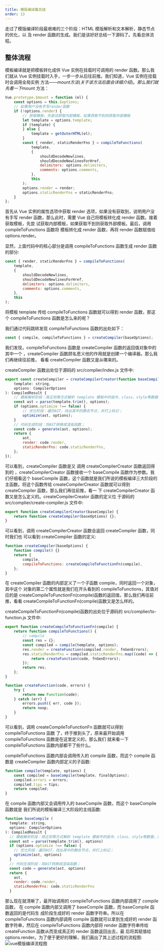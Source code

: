 ```yaml
---
title: 模版编译篇总结
order: 13
---
```


走过了模版编译阶段最艰难的三个阶段：HTML 模版解析和文本解析，静态节点的优化，以
及 render 函数的生成。我们是该好好总结一下源码了。先看总体流程。

## 整体流程

模板编译就是把模板转化成供 Vue 实例在挂载时可调用的 render 函数。那么我们就从
Vue 实例挂载时入手，一步一步从后往前推。我们知道，Vue 实例在挂载时会调用全局实例
方法——$mount方法(关于该方法后面会详细介绍)。那么我们就先看一下$mount 方法：

```js
Vue.prototype.$mount = function (el) {
	const options = this.$options;
	// 如果用户没有手写render函数
	if (!options.render) {
		// 获取模板，先尝试获取内部模板，如果获取不到则获取外部模板
		let template = options.template;
		if (template) {
		} else {
			template = getOuterHTML(el);
		}
		const { render, staticRenderFns } = compileToFunctions(
			template,
			{
				shouldDecodeNewlines,
				shouldDecodeNewlinesForHref,
				delimiters: options.delimiters,
				comments: options.comments,
			},
			this
		);
		options.render = render;
		options.staticRenderFns = staticRenderFns;
	}
};
```

首先从 Vue 实例的属性选项中获取 render 选项，如果没有获取到，说明用户没有手写
render 函数，那么此时，需要 Vue 自己将模板转化成 render 函数。接着获取模板，先尝
试获取内部模板，如果获取不到则获取外部模板。最后，调用 compileToFunctions 函数将
模板转化成 render 函数，再将 render 函数赋值给 options.render。

显然，上面代码中的核心部分是调用 compileToFunctions 函数生成 render 函数的部分:

```js
const { render, staticRenderFns } = compileToFunctions(
	template,
	{
		shouldDecodeNewlines,
		shouldDecodeNewlinesForHref,
		delimiters: options.delimiters,
		comments: options.comments,
	},
	this
);
```

将模板 template 传给 compileToFunctions 函数就可以得到 render 函数，那这个
compileToFunctions 函数是怎么来的呢？

我们通过代码跳转发现 compileToFunctions 函数的出处如下：

```js
const { compile, compileToFunctions } = createCompiler(baseOptions);
```

我们发现，compileToFunctions 函数是 createCompiler 函数的返回值对象中的其中一个
，createCompiler 函数顾名思义他的作用就是创建一个编译器。那么我们再继续往前推，
看看 createCompiler 函数又是从哪来的。

createCompiler 函数出处位于源码的 src/complier/index.js 文件中:

```js
export const createCompiler = createCompilerCreator(function baseCompile(
	template: string,
	options: CompilerOptions
): CompiledResult {
	// 模板解析阶段：用正则等方式解析 template 模板中的指令、class、style等数据，形成AST
	const ast = parse(template.trim(), options);
	if (options.optimize !== false) {
		// 优化阶段：遍历AST，找出其中的静态节点，并打上标记；
		optimize(ast, options);
	}
	// 代码生成阶段：将AST转换成渲染函数；
	const code = generate(ast, options);
	return {
		ast,
		render: code.render,
		staticRenderFns: code.staticRenderFns,
	};
});
```

可以看到，createCompiler 函数是又 调用 createCompilerCreator 函数返回得到的
，createCompilerCreator 函数接收一个 baseCompile 函数作为参数。我们仔细看这个
baseCompile 函数，这个函数就是我们所说的模板编译三大阶段的主函数。将这个函数传给
createCompilerCreator 函数就可以得到 createCompiler 函数，那么我们再往前推，看一
下 createCompilerCreator 函数又是怎么定义的。createCompilerCreator 函数的定义位
于源码的 src/complier/create-compiler.js 文件中:

```js
export function createCompilerCreator(baseCompile) {
	return function createCompiler(baseOptions) {};
}
```

可以看到，调用 createCompilerCreator 函数会返回 createCompiler 函数，同时我们也
可以看到 createCompiler 函数的定义:

```js
function createCompiler(baseOptions) {
	function compile() {}
	return {
		compile,
		compileToFunctions: createCompileToFunctionFn(compile),
	};
}
```

在 createCompiler 函数的内部定义了一个子函数 compile，同时返回一个对象，其中这个
对象的第二个属性就是我们在开头看到的 compileToFunctions，其值对应的是
createCompileToFunctionFn(compile)函数的返回值，那么我们再往前推，看看
createCompileToFunctionFn(compile)函数又是怎么样的。

createCompileToFunctionFn(compile)函数的出处位于源码的
src/complier/to-function.js 文件中:

```js
export function createCompileToFunctionFn(compile) {
	return function compileToFunctions() {
		// compile
		const res = {};
		const compiled = compile(template, options);
		res.render = createFunction(compiled.render, fnGenErrors);
		res.staticRenderFns = compiled.staticRenderFns.map((code) => {
			return createFunction(code, fnGenErrors);
		});
		return res;
	};
}

function createFunction(code, errors) {
	try {
		return new Function(code);
	} catch (err) {
		errors.push({ err, code });
		return noop;
	}
}
```

可以看到，调用 createCompileToFunctionFn 函数就可以得到 compileToFunctions 函数
了，终于推到头了，原来最开始调用 compileToFunctions 函数是在这里定义的，那么我们
就来看一下 compileToFunctions 函数内部都干了些什么。

compileToFunctions 函数内部会调用传入的 compile 函数，而这个 compile 函数是
createCompiler 函数内部定义的子函数:

```js
function compile(template, options) {
	const compiled = baseCompile(template, finalOptions);
	compiled.errors = errors;
	compiled.tips = tips;
	return compiled;
}
```

在 compile 函数内部又会调用传入的 baseCompile 函数，而这个 baseCompile 函数就是
我们所说的模板编译三大阶段的主线函数:

```js
function baseCompile (
  template: string,
  options: CompilerOptions
): CompiledResult {
  // 模板解析阶段：用正则等方式解析 template 模板中的指令、class、style等数据，形成AST
  const ast = parse(template.trim(), options)
  if (options.optimize !== false) {
    // 优化阶段：遍历AST，找出其中的静态节点，并打上标记；
    optimize(ast, options)
  }
  // 代码生成阶段：将AST转换成渲染函数；
  const code = generate(ast, options)
  return {
    ast,
    render: code.render,
    staticRenderFns: code.staticRenderFns
  }
```

那么现在就清晰了，最开始调用的 compileToFunctions 函数内部调用了 compile 函数，
在 compile 函数内部又调用了 baseCompile 函数，而 baseCompile 函数返回的是代码生
成阶段生成好的 render 函数字符串。所以在 compileToFunctions 函数内部调用 compile
函数就可以拿到生成好的 render 函数字符串，然后在 compileToFunctions 函数内部将
render 函数字符串传给 createFunction 函数从而变成真正的 render 函数返回出去，最
后将其赋值给 options.render。为了便于更好的理解，我们画出了其上述过程的流程图:
![vue模版编译流程图](https://leexiaop.github.io/statics/ibadgers/code/vue2/template_compliar_detail.jpg)
